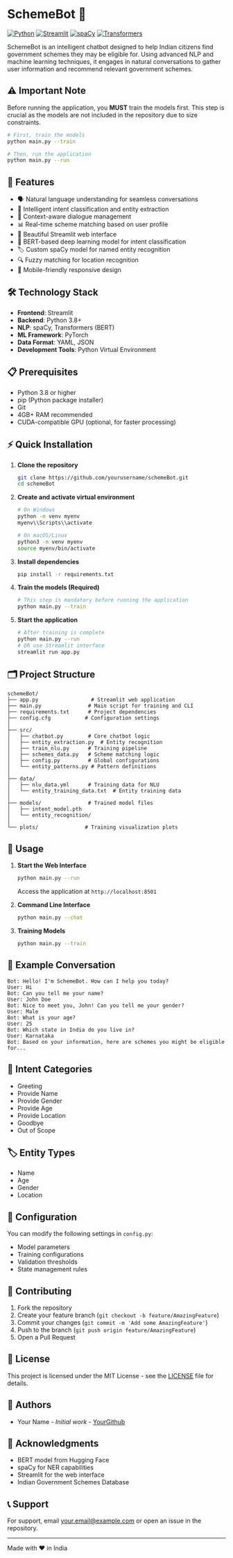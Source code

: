# SchemeBot 🤖

[![Python](https://img.shields.io/badge/Python-3.8%2B-blue.svg)](https://www.python.org/downloads/)
[![Streamlit](https://img.shields.io/badge/Streamlit-1.28.0-FF4B4B.svg)](https://streamlit.io)
[![spaCy](https://img.shields.io/badge/spaCy-3.7.2-09A3D5.svg)](https://spacy.io)
[![Transformers](https://img.shields.io/badge/Transformers-4.36.0-FFB000.svg)](https://huggingface.co/transformers/)

SchemeBot is an intelligent chatbot designed to help Indian citizens find government schemes they may be eligible for. Using advanced NLP and machine learning techniques, it engages in natural conversations to gather user information and recommend relevant government schemes.

## ⚠️ Important Note

Before running the application, you **MUST** train the models first. This step is crucial as the models are not included in the repository due to size constraints.

```bash
# First, train the models
python main.py --train

# Then, run the application
python main.py --run
```

## 🌟 Features

- 🗣️ Natural language understanding for seamless conversations
- 🎯 Intelligent intent classification and entity extraction
- 🔄 Context-aware dialogue management
- 📊 Real-time scheme matching based on user profile
- 🎨 Beautiful Streamlit web interface
- 🧠 BERT-based deep learning model for intent classification
- 🏷️ Custom spaCy model for named entity recognition
- 🔍 Fuzzy matching for location recognition
- 📱 Mobile-friendly responsive design

## 🛠️ Technology Stack

- **Frontend**: Streamlit
- **Backend**: Python 3.8+
- **NLP**: spaCy, Transformers (BERT)
- **ML Framework**: PyTorch
- **Data Format**: YAML, JSON
- **Development Tools**: Python Virtual Environment

## 📋 Prerequisites

- Python 3.8 or higher
- pip (Python package installer)
- Git
- 4GB+ RAM recommended
- CUDA-compatible GPU (optional, for faster processing)

## ⚡ Quick Installation

1. **Clone the repository**
   ```bash
   git clone https://github.com/yourusername/schemeBot.git
   cd schemeBot
   ```

2. **Create and activate virtual environment**
   ```bash
   # On Windows
   python -m venv myenv
   myenv\\Scripts\\activate

   # On macOS/Linux
   python3 -m venv myenv
   source myenv/bin/activate
   ```

3. **Install dependencies**
   ```bash
   pip install -r requirements.txt
   ```

4. **Train the models (Required)**
   ```bash
   # This step is mandatory before running the application
   python main.py --train
   ```

5. **Start the application**
   ```bash
   # After training is complete
   python main.py --run
   # OR use Streamlit interface
   streamlit run app.py
   ```

## 🗂️ Project Structure

```
schemeBot/
├── app.py                 # Streamlit web application
├── main.py               # Main script for training and CLI
├── requirements.txt      # Project dependencies
├── config.cfg           # Configuration settings
│
├── src/
│   ├── chatbot.py        # Core chatbot logic
│   ├── entity_extraction.py  # Entity recognition
│   ├── train_nlu.py      # Training pipeline
│   ├── schemes_data.py   # Scheme matching logic
│   ├── config.py         # Global configurations
│   └── entity_patterns.py # Pattern definitions
│
├── data/
│   ├── nlu_data.yml      # Training data for NLU
│   └── entity_training_data.txt  # Entity training data
│
├── models/               # Trained model files
│   ├── intent_model.pth
│   └── entity_recognition/
│
└── plots/               # Training visualization plots
```

## 🚀 Usage

1. **Start the Web Interface**
   ```bash
   python main.py --run
   ```
   Access the application at `http://localhost:8501`

2. **Command Line Interface**
   ```bash
   python main.py --chat
   ```

3. **Training Models**
   ```bash
   python main.py --train
   ```

## 💬 Example Conversation

```
Bot: Hello! I'm SchemeBot. How can I help you today?
User: Hi
Bot: Can you tell me your name?
User: John Doe
Bot: Nice to meet you, John! Can you tell me your gender?
User: Male
Bot: What is your age?
User: 25
Bot: Which state in India do you live in?
User: Karnataka
Bot: Based on your information, here are schemes you might be eligible for...
```

## 🎯 Intent Categories

- Greeting
- Provide Name
- Provide Gender
- Provide Age
- Provide Location
- Goodbye
- Out of Scope

## 🏷️ Entity Types

- Name
- Age
- Gender
- Location

## 🔧 Configuration

You can modify the following settings in `config.py`:
- Model parameters
- Training configurations
- Validation thresholds
- State management rules

## 🤝 Contributing

1. Fork the repository
2. Create your feature branch (`git checkout -b feature/AmazingFeature`)
3. Commit your changes (`git commit -m 'Add some AmazingFeature'`)
4. Push to the branch (`git push origin feature/AmazingFeature`)
5. Open a Pull Request

## 📝 License

This project is licensed under the MIT License - see the [LICENSE](LICENSE) file for details.

## 👥 Authors

- Your Name - *Initial work* - [YourGithub](https://github.com/yourusername)

## 🙏 Acknowledgments

- BERT model from Hugging Face
- spaCy for NER capabilities
- Streamlit for the web interface
- Indian Government Schemes Database

## 📞 Support

For support, email your.email@example.com or open an issue in the repository.

---
Made with ❤️ in India 